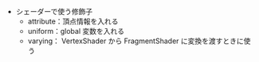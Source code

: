 - シェーダーで使う修飾子
  - attribute：頂点情報を入れる
  - uniform：global 変数を入れる
  - varying： VertexShader から FragmentShader に変換を渡すときに使う
